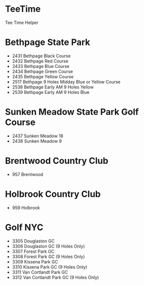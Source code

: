 # TeeTime
Tee Time Helper

# Bethpage State Park
- 2431 Bethpage Black Course
- 2432 Bethpage Red Course
- 2433 Bethpage Blue Course
- 2434 Bethpage Green Course
- 2435 Bethpage Yellow Course
- 2517 Bethpage 9 Holes Midday Blue or Yellow Course
- 2538 Bethpage Early AM 9 Holes Yellow
- 2539 Bethpage Early AM 9 Holes Blue

# Sunken Meadow State Park Golf Course
- 2437 Sunken Meadow 18
- 2438 Sunken Meadow 9

# Brentwood Country Club
- 957 Brentwood

# Holbrook Country Club
- 959 Holbrook

# Golf NYC
- 3305 Douglaston GC
- 3306 Douglaston GC (9 Holes Only)
- 3307 Forest Park GC
- 3308 Forest Park GC (9 Holes Only)
- 3309 Kissena Park GC
- 3310 Kissena Park GC (9 Holes Only)
- 3311 Van Cortlandt Park GC
- 3312 Van Cortlandt Park GC (9 Holes Only)